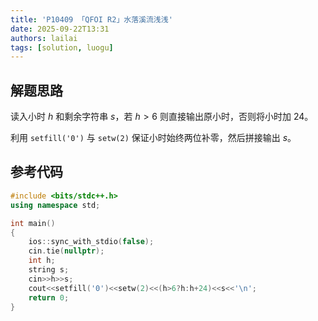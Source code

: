 ```yaml
---
title: 'P10409 「QFOI R2」水落溪流浅浅'
date: 2025-09-22T13:31
authors: lailai
tags: [solution, luogu]
---
```


<Solution pid="P10409" aid="dl3az429" />

<!-- truncate -->

## 解题思路

读入小时 $h$ 和剩余字符串 $s$，若 $h>6$ 则直接输出原小时，否则将小时加 $24$。

利用 `setfill('0')` 与 `setw(2)` 保证小时始终两位补零，然后拼接输出 $s$。

## 参考代码

```cpp
#include <bits/stdc++.h>
using namespace std;

int main()
{
	ios::sync_with_stdio(false);
	cin.tie(nullptr);
	int h;
	string s;
	cin>>h>>s;
	cout<<setfill('0')<<setw(2)<<(h>6?h:h+24)<<s<<'\n';
	return 0;
}
```
